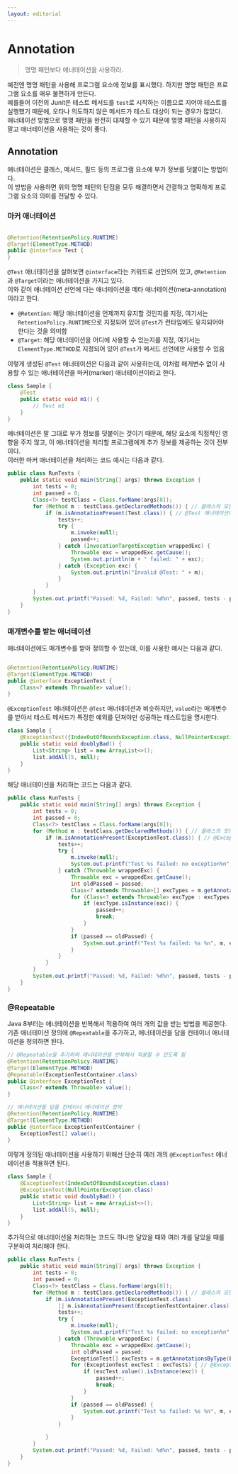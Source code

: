 ```yaml
---
layout: editorial
---
```


# Annotation

> 명명 패턴보다 애너테이션을 사용하라.

예전엔 명명 패턴을 사용해 프로그램 요소에 정보를 표시했다. 하지만 명명 패턴은 프로그램 요소를 매우 불편하게 만든다.  
예를들어 이전의 Junit은 테스트 메서드를 `test`로 시작하는 이름으로 지어야 테스트를 실행했기 때문에, 오타나 의도하지 않은 메서드가 테스트 대상이 되는 경우가 많았다.  
애너테이션 방법으로 명명 패턴을 완전히 대체할 수 있기 때문에 명명 패턴을 사용하지 말고 애너테이션을 사용하는 것이 좋다.

## Annotation

애너테이션은 클래스, 메서드, 필드 등의 프로그램 요소에 부가 정보를 덧붙이는 방법이다.  
이 방법을 사용하면 위의 명명 패턴의 단점을 모두 해결하면서 간결하고 명확하게 프로그램 요소의 의미를 전달할 수 있다.

### 마커 애너테이션

```java

@Retention(RetentionPolicy.RUNTIME)
@Target(ElementType.METHOD)
public @interface Test {
}
```

`@Test` 애너테이션을 살펴보면 `@interface`라는 키워드로 선언되어 있고, `@Retention`과 `@Target`이라는 애너테이션을 가지고 있다.  
이와 같이 애너테이션 선언에 다는 애너테이션을 메타 애너테이션(meta-annotation)이라고 한다.

- `@Retention`: 해당 애너테이션을 언제까지 유지할 것인지를 지정, 여기서는 `RetentionPolicy.RUNTIME`으로 지정되어 있어 `@Test`가 런타임에도 유지되어야 한다는 것을 의미함
- `@Target`:  해당 애너테이션을 어디에 사용할 수 있는지를 지정, 여기서는 `ElementType.METHOD`로 지정되어 있어 `@Test`가 메서드 선언에만 사용할 수 있음

이렇게 생성된 `@Test` 애너테이션은 다음과 같이 사용하는데, 이처럼 매개변수 없이 사용할 수 있는 애너테이션을 마커(marker) 애너테이션이라고 한다.

```java
class Sample {
    @Test
    public static void m1() {
        // Test m1
    }
}
```

애너테이션은 말 그대로 부가 정보를 덧붙이는 것이기 때문에, 해당 요소에 직접적인 영향을 주지 않고, 이 애너테이션을 처리할 프로그램에게 추가 정보를 제공하는 것이 전부이다.  
이러한 마커 애너테이션을 처리하는 코드 예시는 다음과 같다.

```java
public class RunTests {
    public static void main(String[] args) throws Exception {
        int tests = 0;
        int passed = 0;
        Class<?> testClass = Class.forName(args[0]);
        for (Method m : testClass.getDeclaredMethods()) { // 클래스의 모든 메서드를 순회
            if (m.isAnnotationPresent(Test.class)) { // @Test 애너테이션이 존재하는지 확인
                tests++;
                try {
                    m.invoke(null);
                    passed++;
                } catch (InvocationTargetException wrappedExc) {
                    Throwable exc = wrappedExc.getCause();
                    System.out.println(m + " failed: " + exc);
                } catch (Exception exc) {
                    System.out.println("Invalid @Test: " + m);
                }
            }
        }
        System.out.printf("Passed: %d, Failed: %d%n", passed, tests - passed);
    }
}
```

### 매개변수를 받는 애너테이션

애너테이션에도 매개변수를 받아 정의할 수 있는데, 이를 사용한 예시는 다음과 같다.

```java

@Retention(RetentionPolicy.RUNTIME)
@Target(ElementType.METHOD)
public @interface ExceptionTest {
    Class<? extends Throwable> value();
}
```

`@ExceptionTest` 애너테이션은 `@Test` 애너테이션과 비슷하지만, `value`라는 매개변수를 받아서 테스트 메서드가 특정한 예외를 던져야만 성공하는 테스트임을 명시한다.

```java
class Sample {
    @ExceptionTest({IndexOutOfBoundsException.class, NullPointerException.class})
    public static void doublyBad() {
        List<String> list = new ArrayList<>();
        list.addAll(5, null);
    }
}
```

해당 애너테이션을 처리하는 코드는 다음과 같다.

```java
public class RunTests {
    public static void main(String[] args) throws Exception {
        int tests = 0;
        int passed = 0;
        Class<?> testClass = Class.forName(args[0]);
        for (Method m : testClass.getDeclaredMethods()) { // 클래스의 모든 메서드를 순회
            if (m.isAnnotationPresent(ExceptionTest.class)) { // @ExceptionTest 애너테이션이 존재하는지 확인
                tests++;
                try {
                    m.invoke(null);
                    System.out.printf("Test %s failed: no exception%n", m);
                } catch (Throwable wrappedExc) {
                    Throwable exc = wrappedExc.getCause();
                    int oldPassed = passed;
                    Class<? extends Throwable>[] excTypes = m.getAnnotation(ExceptionTest.class).value(); // @ExceptionTest의 value를 가져옴
                    for (Class<? extends Throwable> excType : excTypes) { // @ExceptionTest의 value를 순회
                        if (excType.isInstance(exc)) {
                            passed++;
                            break;
                        }
                    }
                    if (passed == oldPassed) {
                        System.out.printf("Test %s failed: %s %n", m, exc);
                    }
                }
            }
        }
        System.out.printf("Passed: %d, Failed: %d%n", passed, tests - passed);
    }
}
```

### @Repeatable

Java 8부터는 애너테이션을 반복해서 적용하여 여러 개의 값을 받는 방법을 제공한다.  
기존 애너테이션 정의에 `@Repeatable`을 추가하고, 애너테이션을 담을 컨테이너 애너테이션을 정의하면 된다.

```java
// @Repeatable을 추가하여 애너테이션을 반복해서 적용할 수 있도록 함
@Retention(RetentionPolicy.RUNTIME)
@Target(ElementType.METHOD)
@Repeatable(ExceptionTestContainer.class)
public @interface ExceptionTest {
    Class<? extends Throwable> value();
}

// 애너테이션을 담을 컨테이너 애너테이션 정의
@Retention(RetentionPolicy.RUNTIME)
@Target(ElementType.METHOD)
public @interface ExceptionTestContainer {
    ExceptionTest[] value();
}
```

이렇게 정의된 애너테이션을 사용하기 위해선 단순히 여러 개의 `@ExceptionTest` 애너테이션을 적용하면 된다.

```java
class Sample {
    @ExceptionTest(IndexOutOfBoundsException.class)
    @ExceptionTest(NullPointerException.class)
    public static void doublyBad() {
        List<String> list = new ArrayList<>();
        list.addAll(5, null);
    }
}
```

추가적으로 애너테이션을 처리하는 코드도 하나만 달았을 때와 여러 개를 달았을 때를 구분하여 처리해야 한다.

```java
public class RunTests {
    public static void main(String[] args) throws Exception {
        int tests = 0;
        int passed = 0;
        Class<?> testClass = Class.forName(args[0]);
        for (Method m : testClass.getDeclaredMethods()) { // 클래스의 모든 메서드를 순회
            if (m.isAnnotationPresent(ExceptionTest.class)
                || m.isAnnotationPresent(ExceptionTestContainer.class)) { // @ExceptionTest 또는 @ExceptionTestContainer 애너테이션이 존재하는지 확인
                tests++;
                try {
                    m.invoke(null);
                    System.out.printf("Test %s failed: no exception%n", m);
                } catch (Throwable wrappedExc) {
                    Throwable exc = wrappedExc.getCause();
                    int oldPassed = passed;
                    ExceptionTest[] excTests = m.getAnnotationsByType(ExceptionTest.class); // @ExceptionTest 애너테이션을 가져옴
                    for (ExceptionTest excTest : excTests) { // @ExceptionTest 애너테이션을 순회
                        if (excTest.value().isInstance(exc)) {
                            passed++;
                            break;
                        }
                    }
                    if (passed == oldPassed) {
                        System.out.printf("Test %s failed: %s %n", m, exc);
                    }
                }

            }
        }
        System.out.printf("Passed: %d, Failed: %d%n", passed, tests - passed);
    }
}
```
